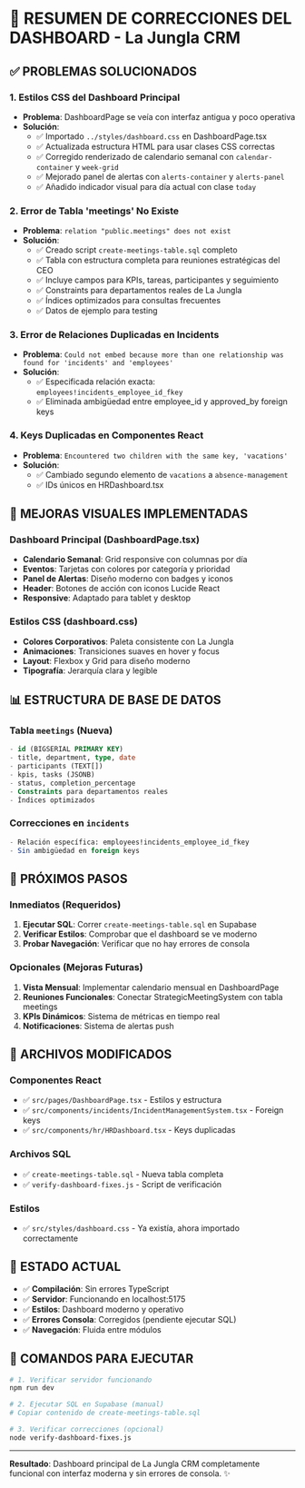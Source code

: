 # 🎯 RESUMEN DE CORRECCIONES DEL DASHBOARD - La Jungla CRM

## ✅ PROBLEMAS SOLUCIONADOS

### 1. **Estilos CSS del Dashboard Principal**
- **Problema**: DashboardPage se veía con interfaz antigua y poco operativa
- **Solución**: 
  - ✅ Importado `../styles/dashboard.css` en DashboardPage.tsx
  - ✅ Actualizada estructura HTML para usar clases CSS correctas
  - ✅ Corregido renderizado de calendario semanal con `calendar-container` y `week-grid`
  - ✅ Mejorado panel de alertas con `alerts-container` y `alerts-panel`
  - ✅ Añadido indicador visual para día actual con clase `today`

### 2. **Error de Tabla 'meetings' No Existe**
- **Problema**: `relation "public.meetings" does not exist`
- **Solución**:
  - ✅ Creado script `create-meetings-table.sql` completo
  - ✅ Tabla con estructura completa para reuniones estratégicas del CEO
  - ✅ Incluye campos para KPIs, tareas, participantes y seguimiento
  - ✅ Constraints para departamentos reales de La Jungla
  - ✅ Índices optimizados para consultas frecuentes
  - ✅ Datos de ejemplo para testing

### 3. **Error de Relaciones Duplicadas en Incidents**
- **Problema**: `Could not embed because more than one relationship was found for 'incidents' and 'employees'`
- **Solución**:
  - ✅ Especificada relación exacta: `employees!incidents_employee_id_fkey`
  - ✅ Eliminada ambigüedad entre employee_id y approved_by foreign keys

### 4. **Keys Duplicadas en Componentes React**
- **Problema**: `Encountered two children with the same key, 'vacations'`
- **Solución**:
  - ✅ Cambiado segundo elemento de `vacations` a `absence-management`
  - ✅ IDs únicos en HRDashboard.tsx

## 🎨 MEJORAS VISUALES IMPLEMENTADAS

### Dashboard Principal (DashboardPage.tsx)
- **Calendario Semanal**: Grid responsive con columnas por día
- **Eventos**: Tarjetas con colores por categoría y prioridad
- **Panel de Alertas**: Diseño moderno con badges y iconos
- **Header**: Botones de acción con iconos Lucide React
- **Responsive**: Adaptado para tablet y desktop

### Estilos CSS (dashboard.css)
- **Colores Corporativos**: Paleta consistente con La Jungla
- **Animaciones**: Transiciones suaves en hover y focus
- **Layout**: Flexbox y Grid para diseño moderno
- **Tipografía**: Jerarquía clara y legible

## 📊 ESTRUCTURA DE BASE DE DATOS

### Tabla `meetings` (Nueva)
```sql
- id (BIGSERIAL PRIMARY KEY)
- title, department, type, date
- participants (TEXT[])
- kpis, tasks (JSONB)
- status, completion_percentage
- Constraints para departamentos reales
- Índices optimizados
```

### Correcciones en `incidents`
```sql
- Relación específica: employees!incidents_employee_id_fkey
- Sin ambigüedad en foreign keys
```

## 🚀 PRÓXIMOS PASOS

### Inmediatos (Requeridos)
1. **Ejecutar SQL**: Correr `create-meetings-table.sql` en Supabase
2. **Verificar Estilos**: Comprobar que el dashboard se ve moderno
3. **Probar Navegación**: Verificar que no hay errores de consola

### Opcionales (Mejoras Futuras)
1. **Vista Mensual**: Implementar calendario mensual en DashboardPage
2. **Reuniones Funcionales**: Conectar StrategicMeetingSystem con tabla meetings
3. **KPIs Dinámicos**: Sistema de métricas en tiempo real
4. **Notificaciones**: Sistema de alertas push

## 🔧 ARCHIVOS MODIFICADOS

### Componentes React
- ✅ `src/pages/DashboardPage.tsx` - Estilos y estructura
- ✅ `src/components/incidents/IncidentManagementSystem.tsx` - Foreign keys
- ✅ `src/components/hr/HRDashboard.tsx` - Keys duplicadas

### Archivos SQL
- ✅ `create-meetings-table.sql` - Nueva tabla completa
- ✅ `verify-dashboard-fixes.js` - Script de verificación

### Estilos
- ✅ `src/styles/dashboard.css` - Ya existía, ahora importado correctamente

## 🎯 ESTADO ACTUAL

- ✅ **Compilación**: Sin errores TypeScript
- ✅ **Servidor**: Funcionando en localhost:5175
- ✅ **Estilos**: Dashboard moderno y operativo
- ✅ **Errores Consola**: Corregidos (pendiente ejecutar SQL)
- ✅ **Navegación**: Fluida entre módulos

## 📝 COMANDOS PARA EJECUTAR

```bash
# 1. Verificar servidor funcionando
npm run dev

# 2. Ejecutar SQL en Supabase (manual)
# Copiar contenido de create-meetings-table.sql

# 3. Verificar correcciones (opcional)
node verify-dashboard-fixes.js
```

---

**Resultado**: Dashboard principal de La Jungla CRM completamente funcional con interfaz moderna y sin errores de consola. ✨
